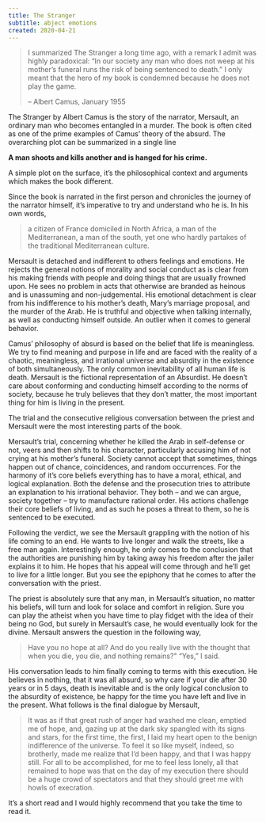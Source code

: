 ```yaml
---
title: The Stranger
subtitle: abject emotions
created: 2020-04-21
---
```


> I summarized The Stranger a long time ago, with a remark I admit was highly paradoxical: “In our society any man who does not weep at his mother’s funeral runs the risk of being sentenced to death.” I only meant that the hero of my book is condemned because he does not play the game.
>
> – Albert Camus, January 1955

The Stranger by Albert Camus is the story of the narrator, Mersault, an ordinary man who becomes entangled in a murder. The book is often cited as one of the prime examples of Camus’ theory of the absurd. The overarching plot can be summarized in a single line

**A man shoots and kills another and is hanged for his crime.**

A simple plot on the surface, it’s the philosophical context and arguments which makes the book different.

Since the book is narrated in the first person and chronicles the journey of the narrator himself, it’s imperative to try and understand who he is. In his own words,

> a citizen of France domiciled in North Africa, a man of the Mediterranean, a man of the south, yet one who hardly partakes of the traditional Mediterranean culture.

Mersault is detached and indifferent to others feelings and emotions. He rejects the general notions of morality and social conduct as is clear from his making friends with people and doing things that are usually frowned upon. He sees no problem in acts that otherwise are branded as heinous and is unassuming and non-judgemental. His emotional detachment is clear from his indifference to his mother’s death, Mary’s marriage proposal, and the murder of the Arab. He is truthful and objective when talking internally, as well as conducting himself outside. An outlier when it comes to general behavior.

Camus’ philosophy of absurd is based on the belief that life is meaningless. We try to find meaning and purpose in life and are faced with the reality of a chaotic, meaningless, and irrational universe and absurdity in the existence of both simultaneously. The only common inevitability of all human life is death. Mersault is the fictional representation of an Absurdist. He doesn’t care about conforming and conducting himself according to the norms of society, because he truly believes that they don’t matter, the most important thing for him is living in the present.

The trial and the consecutive religious conversation between the priest and Mersault were the most interesting parts of the book.

Mersault’s trial, concerning whether he killed the Arab in self-defense or not, veers and then shifts to his character, particularly accusing him of not crying at his mother’s funeral. Society cannot accept that sometimes, things happen out of chance, coincidences, and random occurrences. For the harmony of it’s core beliefs everything has to have a moral, ethical, and logical explanation. Both the defense and the prosecution tries to attribute an explanation to his irrational behavior. They both – and we can argue, society together – try to manufacture rational order. His actions challenge their core beliefs of living, and as such he poses a threat to them, so he is sentenced to be executed.

Following the verdict, we see the Mersault grappling with the notion of his life coming to an end. He wants to live longer and walk the streets, like a free man again. Interestingly enough, he only comes to the conclusion that the authorities are punishing him by taking away his freedom after the jailer explains it to him. He hopes that his appeal will come through and he’ll get to live for a little longer. But you see the epiphony that he comes to after the conversation with the priest.

The priest is absolutely sure that any man, in Mersault’s situation, no matter his beliefs, will turn and look for solace and comfort in religion. Sure you can play the atheist when you have time to play fidget with the idea of their being no God, but surely in Mersault’s case, he would eventually look for the divine. Mersault answers the question in the following way,

> Have you no hope at all? And do you really live with the thought that when you die, you die, and nothing remains?" “Yes,” I said.

His conversation leads to him finally coming to terms with this execution. He believes in nothing, that it was all absurd, so why care if your die after 30 years or in 5 days, death is inevitable and is the only logical conclusion to the absurdity of existence, be happy for the time you have left and live in the present. What follows is the final dialogue by Mersault,

> It was as if that great rush of anger had washed me clean, emptied me of hope, and, gazing up at the dark sky spangled with its signs and stars, for the first time, the first, I laid my heart open to the benign indifference of the universe. To feel it so like myself, indeed, so brotherly, made me realize that I’d been happy, and that I was happy still. For all to be accomplished, for me to feel less lonely, all that remained to hope was that on the day of my execution there should be a huge crowd of spectators and that they should greet me with howls of execration.

It’s a short read and I would highly recommend that you take the time to read it.